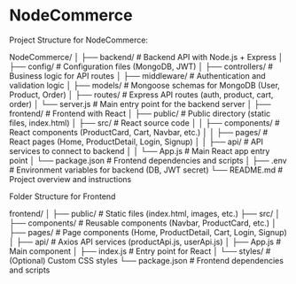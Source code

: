 # NodeCommerce

Project Structure for NodeCommerce:

NodeCommerce/
│
├── backend/                   # Backend API with Node.js + Express
│   ├── config/                # Configuration files (MongoDB, JWT)
│   ├── controllers/           # Business logic for API routes
│   ├── middleware/            # Authentication and validation logic
│   ├── models/                # Mongoose schemas for MongoDB (User, Product, Order)
│   ├── routes/                # Express API routes (auth, product, cart, order)
│   └── server.js              # Main entry point for the backend server
│
├── frontend/                  # Frontend with React
│   ├── public/                # Public directory (static files, index.html)
│   ├── src/                   # React source code
│   │   ├── components/        # React components (ProductCard, Cart, Navbar, etc.)
│   │   ├── pages/             # React pages (Home, ProductDetail, Login, Signup)
│   │   ├── api/               # API services to connect to backend
│   │   └── App.js             # Main React app entry point
│   └── package.json           # Frontend dependencies and scripts
│
├── .env                       # Environment variables for backend (DB, JWT secret)
└── README.md                  # Project overview and instructions

Folder Structure for Frontend

frontend/
│
├── public/                     # Static files (index.html, images, etc.)
├── src/
│   ├── components/             # Reusable components (Navbar, ProductCard, etc.)
│   ├── pages/                  # Page components (Home, ProductDetail, Cart, Login, Signup)
│   ├── api/                    # Axios API services (productApi.js, userApi.js)
│   ├── App.js                  # Main component
│   ├── index.js                # Entry point for React
│   └── styles/                 # (Optional) Custom CSS styles
└── package.json                # Frontend dependencies and scripts
